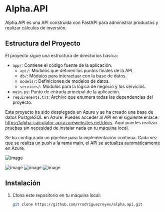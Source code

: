# Alpha.API

Alpha.API es una API construida con FastAPI para administrar productos y realizar cálculos de inversión.

## Estructura del Proyecto

El proyecto sigue una estructura de directorios básica:

- `app/`: Contiene el código fuente de la aplicación.
  - `api/`: Módulos que definen los puntos finales de la API.
  - `db/`: Módulos para interactuar con la base de datos.
  - `models/`: Definiciones de modelos de datos.
  - `services/`: Módulos para la lógica de negocio y los servicios.
- `main.py`: Punto de entrada principal de la aplicación.
- `requirements.txt`: Archivo que enumera todas las dependencias del proyecto.

Este proyecto ha sido desplegado en Azure y se ha creado una base de datos PostgreSQL en Azure. Puedes acceder al API en el siguiente enlace: https://alpha-calculator-api.azurewebsites.net/docs. Aquí puedes realizar pruebas sin necesidad de instalar nada en tu máquina local.

Se ha configurado un pipeline para la implementación continua. Cada vez que se realiza un push a la rama main, el API se actualiza automáticamente en Azure.

![image](https://github.com/rrodriguezreyes/alpha.api/assets/39017677/2530a4a4-36e0-4249-a944-3474db6b969f)

![image](https://github.com/rrodriguezreyes/alpha.api/assets/39017677/e29257ec-c574-4c44-b0f6-56b5c75e45ba)
![image](https://github.com/rrodriguezreyes/alpha.api/assets/39017677/6b042905-e475-48a5-abdd-efaf48997572)
![image](https://github.com/rrodriguezreyes/alpha.api/assets/39017677/08dd63e3-97c2-442c-ab02-a5e0c314c7e7)


## Instalación

1. Clona este repositorio en tu máquina local:

   ```bash
   git clone https://github.com/rrodriguezreyes/alpha.api.git


